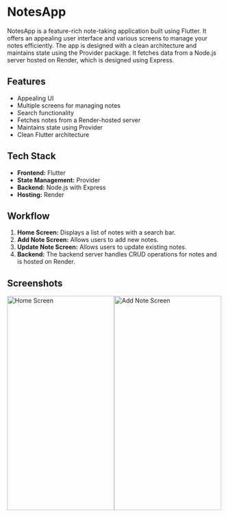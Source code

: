 # NotesApp

NotesApp is a feature-rich note-taking application built using Flutter. It offers an appealing user interface and various screens to manage your notes efficiently. The app is designed with a clean architecture and maintains state using the Provider package. It fetches data from a Node.js server hosted on Render, which is designed using Express.

## Features

- Appealing UI
- Multiple screens for managing notes
- Search functionality
- Fetches notes from a Render-hosted server
- Maintains state using Provider
- Clean Flutter architecture

## Tech Stack

- **Frontend:** Flutter
- **State Management:** Provider
- **Backend:** Node.js with Express
- **Hosting:** Render

## Workflow

1. **Home Screen:** Displays a list of notes with a search bar.
2. **Add Note Screen:** Allows users to add new notes.
3. **Update Note Screen:** Allows users to update existing notes.
4. **Backend:** The backend server handles CRUD operations for notes and is hosted on Render.

## Screenshots

<div style="display: flex; flex-direction: row;">
  <img src="notesc/01.jpg" alt="Home Screen" width="250" height="500">
  <img src="notesc/02.jpg" alt="Add Note Screen" width="250" height="500">
</div>
